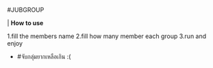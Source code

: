 #JUBGROUP

| **How to use**

1.fill the members name
2.fill how many member each group
3.run and enjoy

- #จับกลุ่มยากเหลือเกิน :(